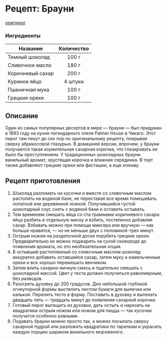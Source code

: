 # Рецепт: Брауни
[оригинал](https://eda.ru/recepty/vypechka-deserty/brauni-brownie-20955)

### Ингредиенты
| Название        	| Количество  |
| -------------   	            |:-----------------:|
| Темный шоколад  	| 100 г 		|
| Сливочное масло 	| 180 г      	|
| Коричневый сахар	| 200 г     	|
| Куриное яйцо	| 4 штуки     	|
| Пшеничная мука	| 100 г      	|
| Грецкие орехи	| 100 г     	|

## Описание
Один из самых популярных десертов в мире — брауни — был придуман в 1893 году на кухне легендарного отеля Palmer House в Чикаго. Этот пирог там пекут до сих пор по оригинальному рецепту, покрывая сверху абрикосовой глазурью. В домашней версии, впрочем, у брауни получается такая изумительная сахарная корочка, что глазировать ее было бы преступлением. У традиционных шоколадных брауни ванильный аромат, хрустящая корочка и влажная серединка. В торт также добавляют грецкие орехи или фисташки, а еще клюкву.

## Рецепт приготовления
1. Шоколад разломать на кусочки и вместе со сливочным маслом растопить на водяной бане, не переставая все время помешивать лопаткой или деревянной ложкой. Получившийся густой шоколадный соус снять с водяной бани и оставить остывать.
2. Тем временем смешать яйца со ста граммами коричневого сахара: яйца разбить в отдельную миску и взбить, постепенно добавляя сахар. Взбивать можно при помощи миксера или вручную — как больше нравится, — но не меньше двух с половиной-трех минут.
3. Острым ножом на разделочной доске порубить грецкие орехи. Предварительно их можно поджарить на сухой сковороде до появления аромата, но это необязательная опция.
4. В остывший растопленный со сливочным маслом шоколад аккуратно добавить оставшийся сахар, затем муку и измельченные орехи и все хорошо перемешать венчиком.
5. Затем влить сахарно-яичную смесь и тщательно смешать с шоколадной массой. Цвет у теста должен получиться равномерным, без разводов.
6. Разогреть духовку до 200 градусов. Дно небольшой глубокой огнеупорной формы выстелить листом бумаги для выпечки или калькой. Перелить тесто в форму. Поставить в духовку и выпекать двадцать пять — тридцать минут до появления сахарной корочки.
7. Готовый пирог вытащить из духовки, дать остыть и нарезать на квадратики острым ножом или ножом для пиццы — так кусочки получатся особенно ровными.
8. Подавать брауни можно просто так, а можно посыпать сверху сахарной пудрой или разложить квадратики по тарелкам и украсить каждую порцию шариком ванильного мороженого.